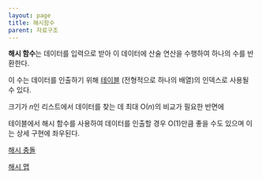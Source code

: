 ```yaml
---
layout: page
title: 해시함수
parent: 자료구조
---
```


**해시 함수**는 데이터를 입력으로 받아 이 데이터에 산술 연산을 수행하여 하나의 수를 반환한다.

이 수는 데이터를 인출하기 위해 [테이블](해시-맵.html) (전형적으로 하나의 배열)의 인덱스로 사용될 수 있다.

크기가 *n*인 리스트에서 데이터를 찾는 데 최대 O(*n*)의 비교가 필요한 반면에

테이블에서 해시 함수를 사용하여 데이터를 인출할 경우 O(1)만큼 좋을 수도 있으며 이는 상세 구현에 좌우된다.

[해시 충돌](해시-충돌.html)

[해시 맵](해시-맵.html)